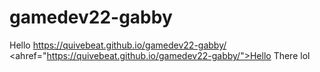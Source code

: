 # gamedev22-gabby
Hello
https://quivebeat.github.io/gamedev22-gabby/
<ahref="https://quivebeat.github.io/gamedev22-gabby/">Hello There lol</a>

